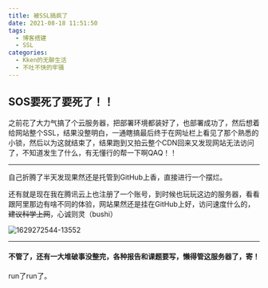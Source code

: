 ```yaml
---
title: 被SSL搞疯了
date: 2021-08-18 11:51:50
tags: 
  - 博客搭建
  - SSL
categories:
  - Kken的无聊生活
  - 不吐不快的牢骚
---
```


## SOS要死了要死了！！

之前花了大力气搞了个云服务器，把部署环境都装好了，也部署成功了，然后想着给网站整个SSL，结果没整明白，一通瞎搞最后终于在网址栏上看见了那个熟悉的小锁，然后以为这就结束了，结果跑到又拍云整个CDN回来又发现网站无法访问了，不知道发生了什么，有无懂行的帮一下啊QAQ！！

***

自己折腾了半天发现果然还是托管到GitHub上香，直接进行一个摆烂。

还有就是现在我在腾讯云上也注册了一个账号，到时候也玩玩这边的服务器，看看跟阿里那边有啥不同的体验，网站果然还是挂在GitHub上好，访问速度什么的，~~建议科学上网~~，心诚则灵（bushi）

![1629272544-13552](https://cdn.jsdelivr.net/gh/Kenguo05/blog-img@main/img/blog-emoji/1629272544-13552.jpg)

***

#### 不管了，还有一大堆破事没整完，各种报告和课题要写，懒得管这服务器了，寄！

run了run了。
